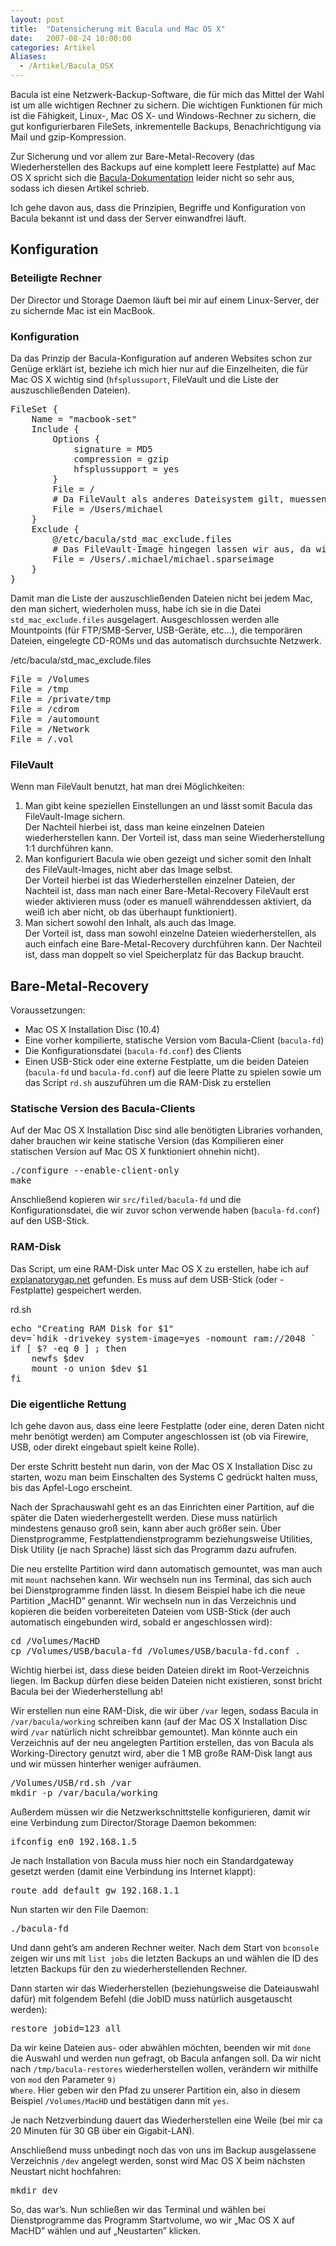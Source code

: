 ```yaml
---
layout: post
title:  "Datensicherung mit Bacula und Mac OS X"
date:   2007-08-24 10:00:00
categories: Artikel
Aliases:
  - /Artikel/Bacula_OSX
---
```




<p>
Bacula ist eine Netzwerk-Backup-Software, die für mich das Mittel der Wahl
ist um alle wichtigen Rechner zu sichern. Die wichtigen Funktionen für
mich ist die Fähigkeit, Linux-, Mac OS X- und Windows-Rechner zu sichern,
die gut konfigurierbaren FileSets, inkrementelle Backups, Benachrichtigung via
Mail und gzip-Kompression.
</p>

<p>
Zur Sicherung und vor allem zur Bare-Metal-Recovery (das Wiederherstellen des
Backups auf eine komplett leere Festplatte) auf Mac OS X spricht sich die <a
href="http://bacula.org/en/?page=documentation"
title="Bacula-Dokumentation">Bacula-Dokumentation</a> leider nicht so sehr aus,
sodass ich diesen Artikel schrieb.
</p>

<p>
Ich gehe davon aus, dass die Prinzipien, Begriffe und Konfiguration von Bacula
bekannt ist und dass der Server einwandfrei läuft.
</p>

<h2>Konfiguration</h2>

<h3>Beteiligte Rechner</h3>
<p>
Der Director und Storage Daemon läuft bei mir auf einem Linux-Server, der
zu sichernde Mac ist ein MacBook.
</p>

<h3>Konfiguration</h3>
<p>
Da das Prinzip der Bacula-Konfiguration auf anderen Websites schon zur
Genüge erklärt ist, beziehe ich mich hier nur auf die Einzelheiten,
die für Mac OS X wichtig sind (<code>hfsplussuport</code>, FileVault und
die Liste der auszuschließenden Dateien).
</p>

<pre>FileSet {
	Name = "macbook-set"
	Include {
		Options {
			signature = MD5
			compression = gzip
			hfsplussupport = yes
		}
		File = /
		# Da FileVault als anderes Dateisystem gilt, muessen wir den Pfad explizit angeben
		File = /Users/michael
	}
	Exclude {
		@/etc/bacula/std_mac_exclude.files
		# Das FileVault-Image hingegen lassen wir aus, da wir ja die Dateien sichern
		File = /Users/.michael/michael.sparseimage
	}
}</pre>

<p>
Damit man die Liste der auszuschließenden Dateien nicht bei jedem Mac, den man
sichert, wiederholen muss, habe ich sie in die Datei
<code>std_mac_exclude.files</code> ausgelagert. Ausgeschlossen werden alle
Mountpoints (für FTP/SMB-Server, USB-Geräte, etc…), die temporären Dateien,
eingelegte CD-ROMs und das automatisch durchsuchte Netzwerk.
</p>

<p class="filenameHeader">/etc/bacula/std_mac_exclude.files</p>
<pre>File = /Volumes
File = /tmp
File = /private/tmp
File = /cdrom
File = /automount
File = /Network
File = /.vol</pre>

<h3>FileVault</h3>
<p>
Wenn man FileVault benutzt, hat man drei Möglichkeiten:
</p>
<ol>
	<li>
	Man gibt keine speziellen Einstellungen an und lässt somit Bacula das
	FileVault-Image sichern.<br>Der Nachteil hierbei ist, dass man keine
	einzelnen Dateien wiederherstellen kann. Der Vorteil ist, dass man
	seine Wiederherstellung 1:1 durchführen kann.
	</li>
	<li>
	Man konfiguriert Bacula wie oben gezeigt und sicher somit den Inhalt
	des FileVault-Images, nicht aber das Image selbst.<br>Der Vorteil
	hierbei ist das Wiederherstellen einzelner Dateien, der Nachteil ist,
	dass man nach einer Bare-Metal-Recovery FileVault erst wieder
	aktivieren muss (oder es manuell währenddessen aktiviert, da weiß ich
	aber nicht, ob das überhaupt funktioniert).
	</li>
	<li>
	Man sichert sowohl den Inhalt, als auch das Image.<br>Der Vorteil ist,
	dass man sowohl einzelne Dateien wiederherstellen, als auch einfach
	eine Bare-Metal-Recovery durchführen kann. Der Nachteil ist, dass man
	doppelt so viel Speicherplatz für das Backup braucht.
	</li>
</ol>

<h2>Bare-Metal-Recovery</h2>
Voraussetzungen:
<ul>
	<li>Mac OS X Installation Disc (10.4)</li>
	<li>Eine vorher kompilierte, statische Version vom Bacula-Client (<code>bacula-fd</code>)</li>
	<li>Die Konfigurationsdatei (<code>bacula-fd.conf</code>) des Clients</li>
	<li>
	Einen USB-Stick oder eine externe Festplatte, um die beiden Dateien
	(<code>bacula-fd</code> und <code>bacula-fd.conf</code>) auf die leere
	Platte zu spielen sowie um das Script <code>rd.sh</code> auszuführen um
	die RAM-Disk zu erstellen
	</li>
</ul>

<h3>Statische Version des Bacula-Clients</h3>
<p>
Auf der Mac OS X Installation Disc sind alle benötigten Libraries vorhanden,
daher brauchen wir keine statische Version (das Kompilieren einer statischen
Version auf Mac OS X funktioniert ohnehin nicht).
</p>
<pre>./configure --enable-client-only
make</pre>
<p>
Anschließend kopieren wir <code>src/filed/bacula-fd</code> und die
Konfigurationsdatei, die wir zuvor schon verwende haben
(<code>bacula-fd.conf</code>) auf den USB-Stick.
</p>

<h3>RAM-Disk</h3>
<p>
Das Script, um eine RAM-Disk unter Mac OS X zu erstellen, habe ich auf <a
href="http://explanatorygap.net/2006/10/30/making-parts-of-the-filesystem-readwrite-from-netboot/"
target="_blank" title="explanatorygap.net">explanatorygap.net</a> gefunden. Es
muss auf dem USB-Stick (oder -Festplatte) gespeichert werden.
</p>
<p class="filenameHeader">rd.sh</p>
<pre>echo "Creating RAM Disk for $1"
dev=`hdik -drivekey system-image=yes -nomount ram://2048 `
if [ $? -eq 0 ] ; then
	newfs $dev
	mount -o union $dev $1
fi</pre>

<h3>Die eigentliche Rettung</h3>
<p>
Ich gehe davon aus, dass eine leere Festplatte (oder eine, deren Daten nicht
mehr benötigt werden) am Computer angeschlossen ist (ob via Firewire, USB, oder
direkt eingebaut spielt keine Rolle).
</p>
<p>
Der erste Schritt besteht nun darin, von der Mac OS X Installation Disc zu
starten, wozu man beim Einschalten des Systems C gedrückt halten muss, bis das
Apfel-Logo erscheint.
</p>
<p>
Nach der Sprachauswahl geht es an das Einrichten einer Partition, auf die
später die Daten wiederhergestellt werden. Diese muss natürlich mindestens
genauso groß sein, kann aber auch größer sein. &Uuml;ber Dienstprogramme,
Festplattendienstprogramm beziehungsweise Utilities, Disk Utility (je nach
Sprache) lässt sich das Programm dazu aufrufen.
</p>
<p>
Die neu erstellte Partition wird dann automatisch gemountet, was man auch mit
<code>mount</code> nachsehen kann. Wir wechseln nun ins Terminal, das sich auch
bei Dienstprogramme finden lässt. In diesem Beispiel habe ich die neue
Partition „MacHD” genannt. Wir wechseln nun in das Verzeichnis und kopieren die
beiden vorbereiteten Dateien vom USB-Stick (der auch automatisch eingebunden
wird, sobald er angeschlossen wird):
</p>
<pre>cd /Volumes/MacHD
cp /Volumes/USB/bacula-fd /Volumes/USB/bacula-fd.conf .</pre>
<p>
Wichtig hierbei ist, dass diese beiden Dateien direkt im Root-Verzeichnis
liegen. Im Backup dürfen diese beiden Dateien nicht existieren, sonst bricht
Bacula bei der Wiederherstellung ab!
</p>
<p>
Wir erstellen nun eine RAM-Disk, die wir über <code>/var</code> legen, sodass
Bacula in <code>/var/bacula/working</code> schreiben kann (auf der Mac OS X
Installation Disc wird <code>/var</code> natürlich nicht schreibbar gemountet).
Man könnte auch ein Verzeichnis auf der neu angelegten Partition erstellen, das
von Bacula als Working-Directory genutzt wird, aber die 1 MB große RAM-Disk
langt aus und wir müssen hinterher weniger aufräumen.
</p>
<pre>/Volumes/USB/rd.sh /var
mkdir -p /var/bacula/working</pre>
<p>
Außerdem müssen wir die Netzwerkschnittstelle konfigurieren, damit wir eine
Verbindung zum Director/Storage Daemon bekommen:
</p>
<pre>ifconfig en0 192.168.1.5</pre>
<p>
Je nach Installation von Bacula muss hier noch ein Standardgateway gesetzt
werden (damit eine Verbindung ins Internet klappt):
</p>
<pre>route add default gw 192.168.1.1</pre>
<p>
Nun starten wir den File Daemon:
</p>
<pre>./bacula-fd</pre>

<p>
Und dann geht’s am anderen Rechner weiter. Nach dem Start von
<code>bconsole</code> zeigen wir uns mit <code>list jobs</code> die letzten
Backups an und wählen die ID des letzten Backups für den zu wiederherstellenden
Rechner.
</p>
<p>
Dann starten wir das Wiederherstellen (beziehungsweise die Dateiauswahl dafür)
mit folgendem Befehl (die JobID muss natürlich ausgetauscht werden):
</p>
<pre>restore jobid=123 all</pre>
<p>
Da wir keine Dateien aus- oder abwählen möchten, beenden wir mit
<code>done</code> die Auswahl und werden nun gefragt, ob Bacula anfangen soll.
Da wir nicht nach <code>/tmp/bacula-restores</code> wiederherstellen wollen,
verändern wir mithilfe von <code>mod</code> den Parameter <code>9)
Where</code>. Hier geben wir den Pfad zu unserer Partition ein, also in diesem
Beispiel <code>/Volumes/MacHD</code> und bestätigen dann mit <code>yes</code>.
</p>
<p>
Je nach Netzverbindung dauert das Wiederherstellen eine Weile (bei mir ca 20
Minuten für 30 GB über ein Gigabit-LAN).
</p>
<p>
Anschließend muss unbedingt noch das von uns im Backup ausgelassene Verzeichnis
<code>/dev</code> angelegt werden, sonst wird Mac OS X beim nächsten Neustart
nicht hochfahren:
</p>
<pre>mkdir dev</pre>
<p>
So, das war’s. Nun schließen wir das Terminal und wählen bei Dienstprogramme
das Programm Startvolume, wo wir „Mac OS X auf MacHD” wählen und auf
„Neustarten” klicken.
</p>
